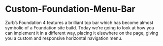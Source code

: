 Custom-Foundation-Menu-Bar
==========================

Zurb’s Foundation 4 features a brilliant top bar which has become almost symbolic of a Foundation site build. Today we’re going to look at how you can implement it in a different way, placing it elsewhere on the page, giving you a custom and responsive horizontal navigation menu.
